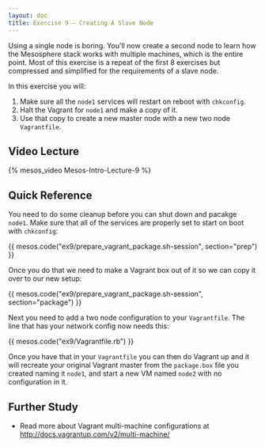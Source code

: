 ```yaml
---
layout: doc
title: Exercise 9 – Creating A Slave Node
---
```


Using a single node is boring.  You'll now create a second node to learn how the Mesosphere stack
works with multiple machines, which is the entire point.  Most of this exercise is a repeat of
the first 8 exercises but compressed and simplified for the requirements of a slave node.

In this exercise you will:

1. Make sure all the ``node1`` services will restart on reboot with ``chkconfig``.
2. Halt the Vagrant for ``node1`` and make a copy of it.
3. Use that copy to create a new master node with a new two node ``Vagrantfile``.


Video Lecture
-------------

{% mesos_video Mesos-Intro-Lecture-9 %}


Quick Reference
---------------

You need to do some cleanup before you can shut down and pacakge ``node1``.  Make sure that all of the services are
properly set to start on boot with ``chkconfig``:

{{ mesos.code("ex9/prepare_vagrant_package.sh-session", section="prep") }}

Once you do that we need to make a Vagrant box out of it so we can copy it over to our new setup:

{{ mesos.code("ex9/prepare_vagrant_package.sh-session", section="package") }}


Next you need to add a two node configuration to your ``Vagrantfile``.  The line that has your network config now needs this:

{{ mesos.code("ex9/Vagrantfile.rb") }}

Once you have that in your ``Vagrantfile`` you can then do Vagrant up and it will recreate your original Vagrant master from the ``package.box`` file you created naming it ``node1``, and start a new VM named ``node2`` with no configuration in it.

Further Study
-------------

* Read more about Vagrant multi-machine configurations at http://docs.vagrantup.com/v2/multi-machine/


